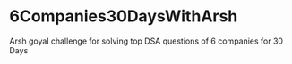 # 6Companies30DaysWithArsh
Arsh goyal challenge for solving top DSA questions of 6 companies for 30 Days 
